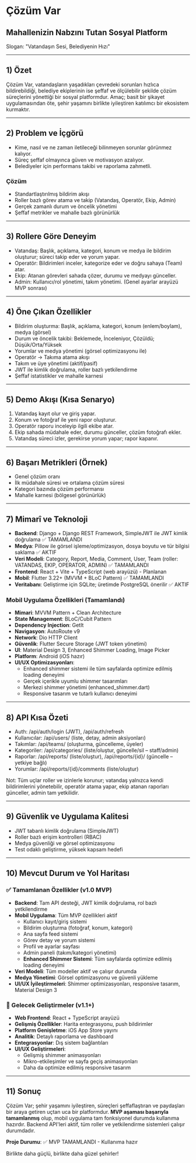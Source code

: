 # Çözüm Var
## Mahallenizin Nabzını Tutan Sosyal Platform

Slogan: "Vatandaşın Sesi, Belediyenin Hızı"

---

## 1) Özet
Çözüm Var, vatandaşların yaşadıkları çevredeki sorunları hızlıca bildirebildiği, belediye ekiplerinin ise şeffaf ve ölçülebilir şekilde çözüm süreçlerini yönettiği bir sosyal platformdur. Amaç; basit bir şikayet uygulamasından öte, şehir yaşamını birlikte iyileştiren katılımcı bir ekosistem kurmaktır.

---

## 2) Problem ve İçgörü
- Kime, nasıl ve ne zaman iletileceği bilinmeyen sorunlar görünmez kalıyor.
- Süreç şeffaf olmayınca güven ve motivasyon azalıyor.
- Belediyeler için performans takibi ve raporlama zahmetli.

### Çözüm
- Standartlaştırılmış bildirim akışı
- Roller bazlı görev atama ve takip (Vatandaş, Operatör, Ekip, Admin)
- Gerçek zamanlı durum ve öncelik yönetimi
- Şeffaf metrikler ve mahalle bazlı görünürlük

---

## 3) Rollere Göre Deneyim
- Vatandaş: Başlık, açıklama, kategori, konum ve medya ile bildirim oluşturur; süreci takip eder ve yorum yapar.
- Operatör: Bildirimleri inceler, kategorize eder ve doğru sahaya (Team) atar.
- Ekip: Atanan görevleri sahada çözer, durumu ve medyayı günceller.
- Admin: Kullanıcı/rol yönetimi, takım yönetimi. (Genel ayarlar arayüzü MVP sonrası)

---

## 4) Öne Çıkan Özellikler
- Bildirim oluşturma: Başlık, açıklama, kategori, konum (enlem/boylam), medya (görsel)
- Durum ve öncelik takibi: Beklemede, İnceleniyor, Çözüldü; Düşük/Orta/Yüksek
- Yorumlar ve medya yönetimi (görsel optimizasyonu ile)
- Operatör -> Takıma atama akışı
- Takım ve üye yönetimi (aktif/pasif)
- JWT ile kimlik doğrulama, roller bazlı yetkilendirme
- Şeffaf istatistikler ve mahalle karnesi

---

## 5) Demo Akışı (Kısa Senaryo)
1) Vatandaş kayıt olur ve giriş yapar.
2) Konum ve fotoğraf ile yeni rapor oluşturur.
3) Operatör raporu inceleyip ilgili ekibe atar.
4) Ekip sahada müdahale eder, durumu günceller, çözüm fotoğrafı ekler.
5) Vatandaş süreci izler, gerekirse yorum yapar; rapor kapanır.

---

## 6) Başarı Metrikleri (Örnek)
- Genel çözüm oranı
- İlk müdahale süresi ve ortalama çözüm süresi
- Kategori bazında çözüm performansı
- Mahalle karnesi (bölgesel görünürlük)

---

## 7) Mimarî ve Teknoloji
- **Backend**: Django + Django REST Framework, SimpleJWT ile JWT kimlik doğrulama ✅ TAMAMLANDI
- **Medya**: Pillow ile görsel işleme/optimizasyon, dosya boyutu ve tür bilgisi saklama ✅ AKTIF
- **Veri Modeli**: Category, Report, Media, Comment, User, Team (roller: VATANDAS, EKIP, OPERATOR, ADMIN) ✅ TAMAMLANDI
- **Frontend**: React + Vite + TypeScript (web arayüzü) - Planlanan
- **Mobil**: Flutter 3.22+ (MVVM + BLoC Pattern) ✅ TAMAMLANDI
- **Veritabanı**: Geliştirme için SQLite; üretimde PostgreSQL önerilir ✅ AKTIF

### Mobil Uygulama Özellikleri (Tamamlandı)
- **Mimari**: MVVM Pattern + Clean Architecture
- **State Management**: BLoC/Cubit Pattern
- **Dependency Injection**: GetIt
- **Navigasyon**: AutoRoute v9
- **Network**: Dio HTTP Client
- **Güvenlik**: Flutter Secure Storage (JWT token yönetimi)
- **UI**: Material Design 3, Enhanced Shimmer Loading, Image Picker
- **Platform**: Android (iOS hazır)
- **UI/UX Optimizasyonları**: 
  - Enhanced shimmer sistemi ile tüm sayfalarda optimize edilmiş loading deneyimi
  - Gerçek içerikle uyumlu shimmer tasarımları
  - Merkezi shimmer yönetimi (enhanced_shimmer.dart)
  - Responsive tasarım ve tutarlı kullanıcı deneyimi

---

## 8) API Kısa Özeti
- Auth: /api/auth/login (JWT), /api/auth/refresh
- Kullanıcılar: /api/users/ (liste, detay, admin aksiyonları)
- Takımlar: /api/teams/ (oluşturma, güncelleme, üyeler)
- Kategoriler: /api/categories/ (liste/oluştur, güncelle/sil – staff/admin)
- Raporlar: /api/reports/ (liste/oluştur), /api/reports/{id}/ (güncelle – yetkiye bağlı)
- Yorumlar: /api/reports/{id}/comments (liste/oluştur)

Not: Tüm uçlar roller ve izinlerle korunur; vatandaş yalnızca kendi bildirimlerini yönetebilir, operatör atama yapar, ekip atanan raporları günceller, admin tam yetkilidir.

---

## 9) Güvenlik ve Uygulama Kalitesi
- JWT tabanlı kimlik doğrulama (SimpleJWT)
- Roller bazlı erişim kontrolleri (RBAC)
- Medya güvenliği ve görsel optimizasyonu
- Test odaklı geliştirme, yüksek kapsam hedefi

---

## 10) Mevcut Durum ve Yol Haritası

### ✅ Tamamlanan Özellikler (v1.0 MVP)
- **Backend**: Tam API desteği, JWT kimlik doğrulama, rol bazlı yetkilendirme
- **Mobil Uygulama**: Tüm MVP özellikleri aktif
  - Kullanıcı kayıt/giriş sistemi
  - Bildirim oluşturma (fotoğraf, konum, kategori)
  - Ana sayfa feed sistemi
  - Görev detay ve yorum sistemi
  - Profil ve ayarlar sayfası
  - Admin paneli (takım/kategori yönetimi)
  - **Enhanced Shimmer Sistemi**: Tüm sayfalarda optimize edilmiş loading deneyimi
- **Veri Modeli**: Tüm modeller aktif ve çalışır durumda
- **Medya Yönetimi**: Görsel optimizasyonu ve güvenli yükleme
- **UI/UX İyileştirmeleri**: Shimmer optimizasyonları, responsive tasarım, Material Design 3

### 🔄 Gelecek Geliştirmeler (v1.1+)
- **Web Frontend**: React + TypeScript arayüzü
- **Gelişmiş Özellikler**: Harita entegrasyonu, push bildirimler
- **Platform Genişletme**: iOS App Store yayını
- **Analitik**: Detaylı raporlama ve dashboard
- **Entegrasyonlar**: Dış sistem bağlantıları
- **UI/UX Geliştirmeleri**: 
  - Gelişmiş shimmer animasyonları
  - Mikro-etkileşimler ve sayfa geçiş animasyonları
  - Daha da optimize edilmiş responsive tasarım

---

## 11) Sonuç
Çözüm Var; şehir yaşamını iyileştiren, süreçleri şeffaflaştıran ve paydaşları bir araya getiren uçtan uca bir platformdur. **MVP aşaması başarıyla tamamlanmış** olup, mobil uygulama tam fonksiyonel durumda kullanıma hazırdır. Backend API'leri aktif, tüm roller ve yetkilendirme sistemleri çalışır durumdadır.

**Proje Durumu**: ✅ MVP TAMAMLANDI - Kullanıma hazır

Birlikte daha güçlü, birlikte daha güzel şehirler!